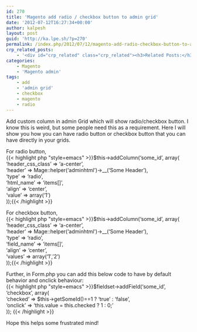 ```yaml
---
id: 270
title: 'Magento add radio / checkbox button to admin grid'
date: '2012-07-12T16:27:34+00:00'
author: kalpesh
layout: post
guid: 'http://ka.lpe.sh/?p=270'
permalink: /index.php/2012/07/12/magento-add-radio-checkbox-button-to-admin-grid/
crp_related_posts:
    - '<div id="crp_related" class="crp_related"><h3>Related Posts:</h3><ul><li><a href="http://ka.lpe.sh/2013/02/23/magento-product-free-paid-sample-purchase-order/"     class="crp_title">Magento: Product Free/Paid SAMPLE Purchase Order</a></li><li><a href="http://ka.lpe.sh/2012/04/15/magento-difference-between-source_model-frontend_model-backend_model/"     class="crp_title">Magento: Difference between source_model, frontend_model, backend_model</a></li><li><a href="http://ka.lpe.sh/2012/02/12/magento-show-track-your-order-in-frontend-my-orders/"     class="crp_title">Magento: Show &#8220;track your order&#8221; in frontend &#8211; My Orders</a></li><li><a href="http://ka.lpe.sh/2011/12/31/magento-admin-forcing-invoice-and-ship-button-together/"     class="crp_title">Magento Admin &#8211; Forcing Invoice and Ship button together</a></li><li><a href="http://ka.lpe.sh/2013/02/26/magento-cant-see-product-images-in-category-page/"     class="crp_title">Magento: Can&#8217;t see product images in category page</a></li></ul></div>'
categories:
    - Magento
    - 'Magento admin'
tags:
    - add
    - 'admin grid'
    - checkbox
    - magento
    - radio
---
```


Add custom column in admin Grid which will show radio/checkbox button. I know this is weird, but some people need this as a requirement. Here I will show you how you can have radio button or checkbox button that you can have directly in your grids.

For radio button,  
{{< highlight php "style=emacs" >}}$this->addColumn(‘some_id’, array(  
 ‘header_css_class’ => ‘a-center’,  
 ‘header’ => Mage::helper(‘adminhtml’)->__(‘Some Header’),  
 ‘type’ => ‘radio’,  
 ‘html_name’ => ‘items[]’,  
 ‘align’ => ‘center’,  
 ‘value’ => array(‘1’)  
 ));{{< /highlight >}}  
  
For checkbox button,  
{{< highlight php "style=emacs" >}}$this->addColumn(‘some_id’, array(  
 ‘header_css_class’ => ‘a-center’,  
 ‘header’ => Mage::helper(‘adminhtml’)->__(‘Some Header’),  
 ‘type’ => ‘radio’,  
 ‘field_name’ => ‘items[]’,  
 ‘align’ => ‘center’,  
 ‘values’ => array(‘1′,’2’)  
 ));{{< /highlight >}}

Further, in Form.php you can add this below code to have by default behavior and onclick behaviour:  
{{< highlight php "style=emacs" >}}$fieldset->addField(‘some_id’, ‘checkbox’, array(  
 ‘checked’ => $this->getSomeId()==1 ? ‘true’ : ‘false’,  
 ‘onclick’ => ‘this.value = this.checked ? 1 : 0;’  
)); {{< /highlight >}}

Hope this helps some frustrated mind!